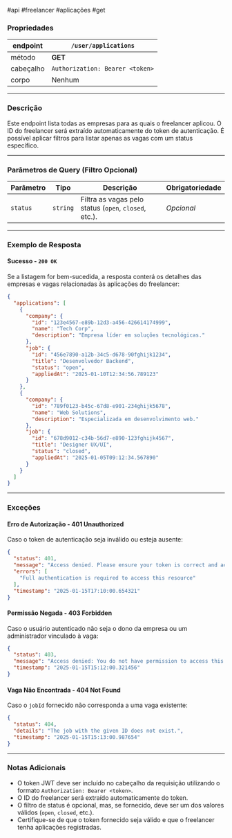 #api #freelancer #aplicações #get

### Propriedades

|endpoint|`/user/applications`|
|---|---|
|método|**GET**|
|cabeçalho|`Authorization: Bearer <token>`|
|corpo|Nenhum|

---

### Descrição
Este endpoint lista todas as empresas para as quais o freelancer aplicou. O ID do freelancer será extraído automaticamente do token de autenticação. É possível aplicar filtros para listar apenas as vagas com um status específico.

---

### Parâmetros de Query (Filtro Opcional)

| **Parâmetro** | **Tipo** | **Descrição**                                         | **Obrigatoriedade** |
| ------------- | -------- | ----------------------------------------------------- | ------------------- |
| `status`      | `string` | Filtra as vagas pelo status (`open`, `closed`, etc.). | _Opcional_          |

---

### Exemplo de Resposta

#### Sucesso - `200 OK`
Se a listagem for bem-sucedida, a resposta conterá os detalhes das empresas e vagas relacionadas às aplicações do freelancer:
```json
{
  "applications": [
    {
      "company": {
        "id": "123e4567-e89b-12d3-a456-426614174999",
        "name": "Tech Corp",
        "description": "Empresa líder em soluções tecnológicas."
      },
      "job": {
        "id": "456e7890-a12b-34c5-d678-90fghijk1234",
        "title": "Desenvolvedor Backend",
        "status": "open",
        "appliedAt": "2025-01-10T12:34:56.789123"
      }
    },
    {
      "company": {
        "id": "789f0123-b45c-67d8-e901-234ghijk5678",
        "name": "Web Solutions",
        "description": "Especializada em desenvolvimento web."
      },
      "job": {
        "id": "678d9012-c34b-56d7-e890-123fghijk4567",
        "title": "Designer UX/UI",
        "status": "closed",
        "appliedAt": "2025-01-05T09:12:34.567890"
      }
    }
  ]
}
```

---

### Exceções

#### Erro de Autorização - **401 Unauthorized**
Caso o token de autenticação seja inválido ou esteja ausente:
```json
{
  "status": 401,
  "message": "Access denied. Please ensure your token is correct and active.",
  "errors": [
    "Full authentication is required to access this resource"
  ],
  "timestamp": "2025-01-15T17:10:00.654321"
}
```

#### Permissão Negada - **403 Forbidden**
Caso o usuário autenticado não seja o dono da empresa ou um administrador vinculado à vaga:
```json
{
  "status": 403,
  "message": "Access denied: You do not have permission to access this resource.",
  "timestamp": "2025-01-15T15:12:00.321456"
}
```

#### Vaga Não Encontrada - **404 Not Found**
Caso o `jobId` fornecido não corresponda a uma vaga existente:
```json
{
  "status": 404,
  "details": "The job with the given ID does not exist.",
  "timestamp": "2025-01-15T15:13:00.987654"
}
```

---

### Notas Adicionais

- O token JWT deve ser incluído no cabeçalho da requisição utilizando o formato `Authorization: Bearer <token>`.
- O ID do freelancer será extraído automaticamente do token.
- O filtro de status é opcional, mas, se fornecido, deve ser um dos valores válidos (`open`, `closed`, etc.).
- Certifique-se de que o token fornecido seja válido e que o freelancer tenha aplicações registradas.